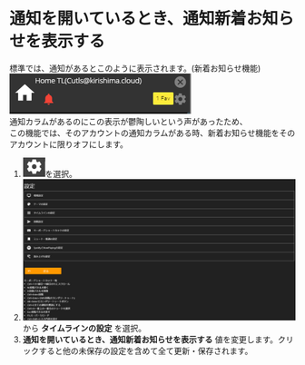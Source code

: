 # 通知を開いているとき、通知新着お知らせを表示する
標準では、通知があるとこのように表示されます。(新着お知らせ機能)  
![settings6](https://raw.githubusercontent.com/cutls/TheDeskDocs/master/media/settings6.png)  
通知カラムがあるのにこの表示が鬱陶しいという声があったため、  
この機能では、そのアカウントの通知カラムがある時、新着お知らせ機能をそのアカウントに限りオフにします。  

1. ![settings1](https://raw.githubusercontent.com/cutls/TheDeskDocs/master/media/settings1.png)を選択。
1. ![settings2](https://raw.githubusercontent.com/cutls/TheDeskDocs/master/media/settings2.png)から __タイムラインの設定__ を選択。
1.  __通知を開いているとき、通知新着お知らせを表示する__ 値を変更します。クリックすると他の未保存の設定を含めて全て更新・保存されます。

